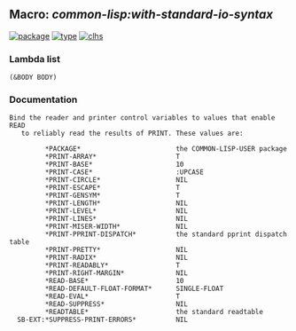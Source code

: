 ## Macro: ***common-lisp:with-standard-io-syntax***
[![package](https://img.shields.io/badge/Package-COMMON--LISP-5f9ea0.svg?style=social&colorA=999999)](../) [![type](https://img.shields.io/badge/Type-Macro-5f9ea0.svg?style=social&colorA=999999)](../#macro) [![clhs](https://img.shields.io/badge/CLHS-WITH--STANDARD--IO--SYNTAX-5f9ea0.svg?style=social&colorA=999999)](http://www.lispworks.com/documentation/HyperSpec/Body/m_w_std_.htm) 
### Lambda list
```
(&BODY BODY)
```
### Documentation
```
Bind the reader and printer control variables to values that enable READ
   to reliably read the results of PRINT. These values are:

         *PACKAGE*                        the COMMON-LISP-USER package
         *PRINT-ARRAY*                    T
         *PRINT-BASE*                     10
         *PRINT-CASE*                     :UPCASE
         *PRINT-CIRCLE*                   NIL
         *PRINT-ESCAPE*                   T
         *PRINT-GENSYM*                   T
         *PRINT-LENGTH*                   NIL
         *PRINT-LEVEL*                    NIL
         *PRINT-LINES*                    NIL
         *PRINT-MISER-WIDTH*              NIL
         *PRINT-PPRINT-DISPATCH*          the standard pprint dispatch table
         *PRINT-PRETTY*                   NIL
         *PRINT-RADIX*                    NIL
         *PRINT-READABLY*                 T
         *PRINT-RIGHT-MARGIN*             NIL
         *READ-BASE*                      10
         *READ-DEFAULT-FLOAT-FORMAT*      SINGLE-FLOAT
         *READ-EVAL*                      T
         *READ-SUPPRESS*                  NIL
         *READTABLE*                      the standard readtable
  SB-EXT:*SUPPRESS-PRINT-ERRORS*          NIL

```
